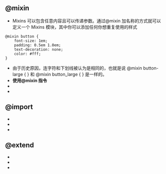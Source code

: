 <!--
 * @Author: your name
 * @Date: 2021-07-07 22:52:57
 * @LastEditTime: 2021-07-07 22:59:39
 * @LastEditors: Please set LastEditors
 * @Description: In User Settings Edit
 * @FilePath: \notes\study notes\css-study\sass-@.md
-->

## @mixin

-   Mixins 可以包含任意内容且可以传递参数。通过@mixin 加名称的方式就可以定义一个 Mixins 模块，其中你可以添加任何你想重复使用的样式

```
@mixin button {
    font-size: 1em;
    padding: 0.5em 1.0em;
    text-decoration: none;
    color: #fff;
}
```

-   由于历史原因，连字符和下划线被认为是相同的，也就是说 @mixin button-large { } 和 @mixin button_large { } 是一样的。
-   **使用@mixin 指令**
-
-

## @import

-
-
-

## @extend

-
-
-
